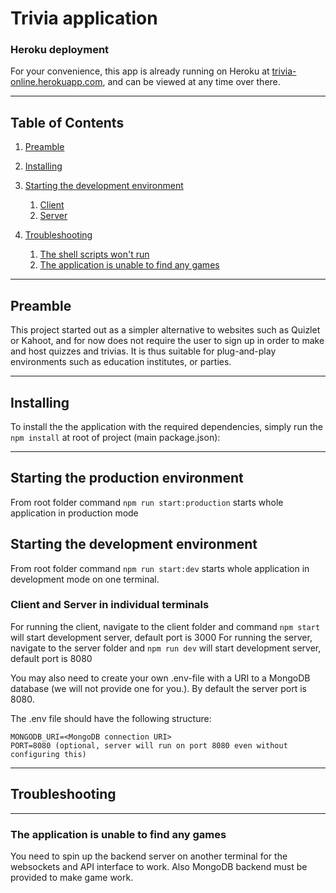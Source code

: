 # Trivia application

### Heroku deployment

For your convenience, this app is already running on Heroku at [trivia-online.herokuapp.com](https://trivia-online.herokuapp.com), and can be viewed at any time over there.

- - -

## Table of Contents

1. [Preamble](#preamble)
2. [Installing](#installing)
3. [Starting the development environment](#starting-the-development-environment)

    1. [Client](#client)
    2. [Server](#server)
4. [Troubleshooting](#troubleshooting)
    1. [The shell scripts won't run](#the-shell-scripts-wont-run)
    2. [The application is unable to find any games](#the-application-is-unable-to-find-any-games)

- - -

## Preamble

This project started out as a simpler alternative to websites such as Quizlet or Kahoot, and for now does not require the user to sign up in order to make and host quizzes and trivias. It is thus suitable for plug-and-play environments such as education institutes, or parties.

- - -

## Installing

To install the the application with the required dependencies, simply run the ```npm install``` at root of project (main package.json):

- - -

## Starting the production environment
From root folder command ```npm run start:production``` starts whole application in production mode
## Starting the development environment
From root folder command ```npm run start:dev``` starts whole application in development mode on one terminal. 
### Client and Server in individual terminals 

For running the client, navigate to the client folder and command ```npm start``` will start development server, default port is 3000
For running the server, navigate to the server folder and ```npm run dev``` will start development server, default port is 8080

You may also need to create your own .env-file with a URI to a MongoDB database (we will not provide one for you.). By default the server port is 8080.

The .env file should have the following structure:
```
MONGODB_URI=<MongoDB connection URI>
PORT=8080 (optional, server will run on port 8080 even without configuring this)
```

- - -

## Troubleshooting

- - -

### The application is unable to find any games

You need to spin up the backend server on another terminal for the websockets and API interface to work. Also MongoDB backend must be provided to make game work.
